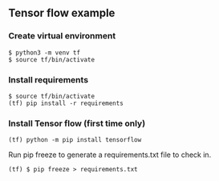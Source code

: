 ## Tensor flow example

### Create virtual environment
```console
$ python3 -m venv tf 
$ source tf/bin/activate
```

### Install requirements
```console
$ source tf/bin/activate
(tf) pip install -r requirements
```

### Install Tensor flow (first time only)
```console
(tf) python -m pip install tensorflow
```
Run pip freeze to generate a requirements.txt file to check in.
```console
(tf) $ pip freeze > requirements.txt
```

